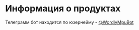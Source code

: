 # Информация о продуктах

Телеграмм бот находится по юзернейму - [@WordlyMpuBot](https://t.me/WordlyMpuBot)
